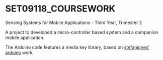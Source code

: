# SET09118_COURSEWORK
Sensing Systems for Mobile Applications - Third Year, Trimester 2

A project to developed a micro-controller based system and a companion mobile application.

The Arduino code features a media key library, based on [stefanjones'](https://github.com/stefanjones) [arduino](https://github.com/stefanjones/Arduino/tree/master/hardware/arduino/cores/arduino) work.
